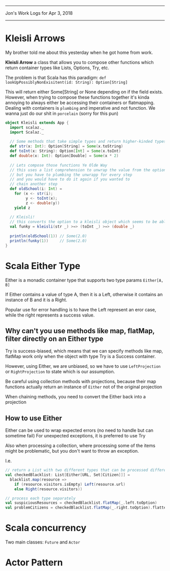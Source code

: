 *****************************************************************

Jon's Work Logs for Apr 3, 2018

*****************************************************************

# Kleisli Arrows

My brother told me about this yesterday when he got home from work.

**Kleisli Arrow** a class that allows you to compose other functions which return container types like Lists, Options, Try, etc.

The problem is that Scala has this paradigm:
`def lookUpPossiblyNonExisitent(id: String): Option[String]`

This will return either Some[String] or None depending on if the field exists.  However, when trying to compose these functions together it's kinda annoying to always either be accessing their containers or flatmapping. Dealing with containers is `plumbing` and imperative and not function.  We wanna just do our shit in `porcelain` (sorry for this pun)

```scala
object Kleisli extends App {
  import scalaz._
  import Scalaz._
 
  // Some methods that take simple types and return higher-kinded types
  def str(x: Int): Option[String] = Some(x.toString)
  def toInt(x: String): Option[Int] = Some(x.toInt)
  def double(x: Int): Option[Double] = Some(x * 2)
 
  // Lets compose those functions Ye Olde Way
  // this uses a list comprehension to unwrap the value from the option before applying the function to it
  // but you have to plumbing the unwrapp for every step
  // and you would have to do it again if you wanted to
  // chain another step
  def oldSchool(i: Int) = 
    for (x <- str(i); 
    	 y <- toInt(x); 
    	 z <- double(y)) 
    yield z
 
  // Kleisli!
  // this converts the option to a kleisli object which seems to be able to use this k arrow method to directly apply the functions to the containerized value
  val funky = kleisli(str _) >=> (toInt _) >=> (double _)
 
  println(oldSchool(1)) // Some(2.0)
  println(funky(1))     // Some(2.0)
}
```

# Scala Either Type

Either is a monadic container type that supports two type params `Either[A, B]`

If Either contains a value of type A, then it is a Left, otherwise it contains an instance of B and it is a Right.

Popular use for error handling is to have the Left represent an eror case, while the right represents a success value.

## Why can't you use methods like map, flatMap, filter directly on an Either type

Try is success-biased, which means that we can specify methods like map, flatMap work only when the object with type Try is a Success container.

However, using Either, we are unbiased, so we have to use `LeftProjection` or `RightProjection` to state which is our assumption.

Be careful using collection methods with projections, because their map functions actually return an instance of `Either` not of the original projection

When chaining methods, you need to convert the Either back into a projection

## How to use Either

Either can be used to wrap expected errors (no need to handle but can sometime fail) For unexpected exceptions, it is preferred to use Try

Also when processing a collection, where processing some of the items might be problematic, but you don't want to throw an exception.

I.e.
```scala
// return a List with two different types that can be processed differently (a better abstraction for lists with multiple types)
val checkedBlacklist: List[Either[URL, Set[Citizen]]] =
  blacklist.map(resource =>
    if (resource.visitors.isEmpty) Left(resource.url)
    else Right(resource.visitors))

// process each type separately
val suspiciousResources = checkedBlacklist.flatMap(_.left.toOption)
val problemCitizens = checkedBlacklist.flatMap(_.right.toOption).flatten.toSet
```

# Scala concurrency

Two main classes: `Future` and `Actor`

# Actor Pattern

